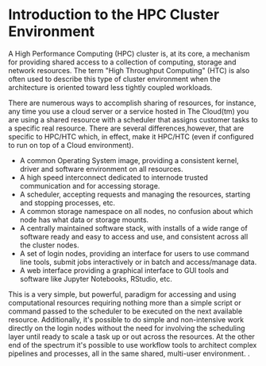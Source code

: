 # Introduction to the HPC Cluster Environment

A High Performance Computing (HPC) cluster is, at its core, a mechanism for
providing shared access to a collection of computing, storage and network
resources. The term "High Throughput Computing" (HTC) is also often used to
describe this type of cluster environment when the architecture is oriented
toward less tightly coupled workloads.

There are numerous ways to accomplish sharing of resources, for instance, any
time you use a cloud server or a service hosted in The Cloud(tm) you are using
a shared resource with a scheduler that assigns customer tasks to a specific
real resource. There are several differences,however, that are specific to
HPC/HTC which, in effect, make it HPC/HTC (even if configured to run on top of
a Cloud environment).

- A common Operating System image, providing a consistent kernel, driver and
   software environment on all resources.
- A high speed interconnect dedicated to internode trusted communication and
   for accessing storage.
- A scheduler, accepting requests and managing the resources, starting and
   stopping processes, etc.
- A common storage namespace on all nodes, no confusion about which node has
   what data or storage mounts.
- A centrally maintained software stack, with installs of a wide range of
   software ready and easy to access and use, and consistent across all the
   cluster nodes.
- A set of login nodes, providing an interface for users to use command line
   tools, submit jobs interactively or in batch and access/manage data.
- A web interface providing a graphical interface to GUI tools and software
   like Jupyter Notebooks, RStudio, etc.

This is a very simple, but powerful, paradigm for accessing and using
computational resources requiring nothing more than a simple script or command
passed to the scheduler to be executed on the next available resource.
Additionally, it's possible to do simple and non-intensive work directly on the
login nodes without the need for involving the scheduling layer until ready to
scale a task up or out across the resources. At the other end of the spectrum
it's possible to use workflow tools to architect complex pipelines and
processes, all in the same shared, multi-user environment. .








